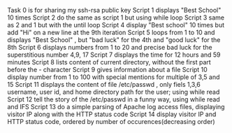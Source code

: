 Task 0 is for sharing my ssh-rsa public key 
Script 1 displays "Best School" 10 times 
Script 2 do the same as script 1 but using while loop
 Script 3 same as 2 and 1 but with the until loop
Script 4 display "Best school" 10 times but add "Hi" on a new line at the 9th iteration
 Script 5 loops from 1 to 10 and displays "Best School" , but "bad luck" for the 4th and "good luck" for the 8th 
Script 6 displays numbers from 1 to 20 and precise bad luck for the superstitious number 4,9, 17
Script 7 displays the time for 12 hours and 59 minutes
Script 8 lists content of current directory, without the first part before the - character
Script 9 gives information about a file
 Script 10 display number from 1 to 100 with special mentions for multiple of 3,5 and 15
Script 11 displays the content of file /etc/passwd , only fiels 1,3,6 username, user id, and home directory path for the user; using while read
Script 12 tell the story of the /etc/passwd in a funny way, using while read and IFS
Script 13 do a simple parsing of Apache log access files, displaying visitor IP along with the HTTP status code
Script 14 display visitor IP and HTTP status code, ordered by number of occurences(decreasing order)
